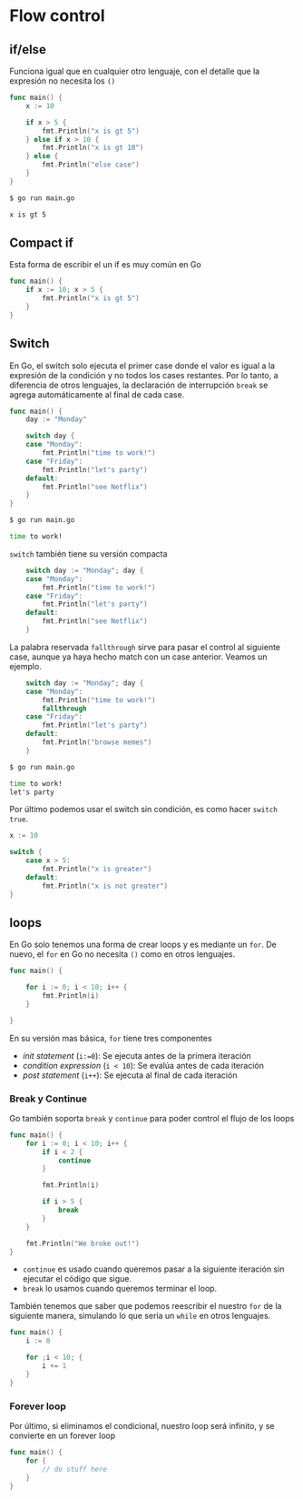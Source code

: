 # Flow control

## if/else

Funciona igual que en cualquier otro lenguaje, con el detalle que la expresión no necesita los `()`

```go
func main() {
	x := 10

	if x > 5 {
		fmt.Println("x is gt 5")
	} else if x > 10 {
		fmt.Println("x is gt 10")
	} else {
		fmt.Println("else case")
	}
}
```

```cmd
$ go run main.go

x is gt 5
```

## Compact if

Esta forma de escribir el un if es muy común en Go

```go
func main() {
	if x := 10; x > 5 {
		fmt.Println("x is gt 5")
	}
}
```

## Switch

En Go, el switch solo ejecuta el primer case donde el valor es igual a la expresión de la condición y no todos los cases restantes. Por lo tanto, a diferencia de otros lenguajes, la declaración de interrupción `break` se agrega automáticamente al final de cada case.

```go
func main() {
	day := "Monday"

	switch day {
	case "Monday":
		fmt.Println("time to work!")
	case "Friday":
		fmt.Println("let's party")
	default:
		fmt.Println("see Netflix")
	}
}
```

```cmd
$ go run main.go

time to work!
```

`switch` también tiene su versión compacta

```go
	switch day := "Monday"; day {
	case "Monday":
		fmt.Println("time to work!")
	case "Friday":
		fmt.Println("let's party")
	default:
		fmt.Println("see Netflix")
	}
```

La palabra reservada `fallthrough` sirve para pasar el control al siguiente case, aunque ya haya hecho match con un case anterior. Veamos un ejemplo.

```go
	switch day := "Monday"; day {
	case "Monday":
		fmt.Println("time to work!")
		fallthrough
	case "Friday":
		fmt.Println("let's party")
	default:
		fmt.Println("browse memes")
	}
```

```cmd 
$ go run main.go

time to work!
let's party
```

Por último podemos usar el switch sin condición, es como hacer `switch true`.

```go 
x := 10

switch {
	case x > 5:
		fmt.Println("x is greater")
	default:
		fmt.Println("x is not greater")
}
```

## loops

En Go solo tenemos una forma de crear loops y es mediante un `for`. 
De nuevo, el `for` en Go no necesita `()` como en otros lenguajes.

```go
func main() {

	for i := 0; i < 10; i++ {
		fmt.Println(i)
	}

}
```

En su versión mas básica, `for` tiene tres componentes

- *init statement* (`i:=0`): Se ejecuta antes de la primera iteración
- *condition expression* (`i < 10`): Se evalúa antes de cada iteración
- *post statement* (`i++`): Se ejecuta al final de cada iteración

### Break y Continue

Go también soporta `break` y `continue` para poder control el flujo de los loops

```go
func main() {
	for i := 0; i < 10; i++ {
		if i < 2 {
			continue
		}

		fmt.Println(i)

		if i > 5 {
			break
        }
	}

	fmt.Println("We broke out!")
}
```

- `continue` es usado cuando queremos pasar a la siguiente iteración sin ejecutar el código que sigue.
- `break` lo usamos cuando queremos terminar el loop.

También tenemos que saber que podemos reescribir el nuestro `for` de la siguiente manera, simulando lo que sería un `while` en otros lenguajes.

```go 
func main() {
	i := 0

	for ;i < 10; {
		i += 1
	}
}
```

### Forever loop

Por último, si eliminamos el condicional, nuestro loop será infinito, y se convierte en un forever loop

```go
func main() {
	for {
		// do stuff here
	}
}
```





